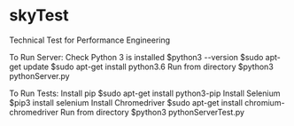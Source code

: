 # skyTest
Technical Test for Performance Engineering

To Run Server:
  Check Python 3 is installed
    $python3 --version
    $sudo apt-get update
    $sudo apt-get install python3.6
  Run from directory
    $python3 pythonServer.py
    
 To Run Tests:
  Install pip
    $sudo apt-get install python3-pip
  Install Selenium
    $pip3 install selenium
  Install Chromedriver
    $sudo apt-get install chromium-chromedriver
  Run from directory
    $python3 pythonServerTest.py
